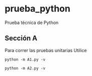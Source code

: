 # prueba_python
Prueba técnica de Python

## Sección A
Para correr las pruebas unitarias Utilice

```
python -m A1.py -v

python -m A2.py -v
```
